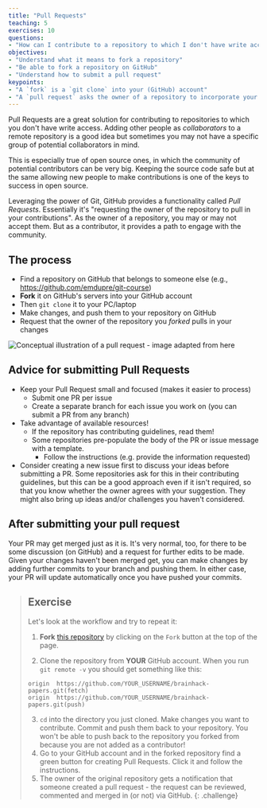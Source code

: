 ```yaml
---
title: "Pull Requests"
teaching: 5
exercises: 10
questions:
- "How can I contribute to a repository to which I don't have write access?"
objectives:
- "Understand what it means to fork a repository"
- "Be able to fork a repository on GitHub"
- "Understand how to submit a pull request"
keypoints:
- "A `fork` is a `git clone` into your (GitHub) account"
- "A `pull request` asks the owner of a repository to incorporate your changes"
---
```


Pull Requests are a great solution for contributing to repositories to which
you don't have write access. Adding other people as *collaborators* to a remote
repository is a good idea but sometimes you may not have a specific group of potential collaborators in mind.

This is especially true of open source ones, in which the community of potential
contributors can be very big. Keeping the source code safe but at the same
allowing new people to make contributions is one of the keys to success in open source.

Leveraging the power of Git, GitHub provides a functionality called *Pull
Requests*. Essentially it's "requesting the owner of the repository to pull in
your contributions". As the owner of a repository, you may or may not accept them. But as a contributor, it provides a path to engage with the community.

## The process

- Find a repository on GitHub that belongs to someone else (e.g., https://github.com/emdupre/git-course)
- **Fork** it on GitHub's servers into your GitHub account
- Then `git clone` it to your PC/laptop
- Make changes, and push them to your repository on GitHub
- Request that the owner of the repository you *forked* pulls in your changes

![Conceptual illustration of a pull request - image adapted from [here](http://acrl.ala.org/techconnect/post/coding-collaboration-on-github)](../fig/github-diagram.png)

## Advice for submitting Pull Requests
- Keep your Pull Request small and focused (makes it easier to process)
	- Submit one PR per issue
	- Create a separate branch for each issue you work on
	  (you can submit a PR from any branch)
- Take advantage of available resources!
	- If the repository has contributing guidelines, read them!
	- Some repositories pre-populate the body of the PR or issue message
	  with a template.
		- Follow the instructions (e.g. provide the information requested)
- Consider creating a new issue first to discuss your ideas before submitting a PR.
  Some repositories ask for this in their contributing guidelines,
  but this can be a good approach even if it isn't required,
  so that you know whether the owner agrees with your suggestion.
  They might also bring up ideas and/or challenges you haven't considered.

## After submitting your pull request
Your PR may get merged just as it is.
It's very normal, too, for there to be some discussion (on GitHub)
and a request for further edits to be made.
Given your changes haven't been merged get, you can make changes by adding
further commits to your branch and pushing them.
In either case, your PR will update automatically once you have pushed your commits.

> ## Exercise
> Let's look at the workflow and try to repeat it:
>
> 1. **Fork** [this
> repository](https://github.com/emdupre/brainhack-papers.git)
> by  clicking on the `Fork` button at the top of the page.
>
> 2. Clone the repository from **YOUR** GitHub account. When you run `git remote -v`
> you should get something like this:
>
> 	```{.output}
>	origin	https://github.com/YOUR_USERNAME/brainhack-papers.git(fetch)
> 	origin	https://github.com/YOUR_USERNAME/brainhack-papers.git(push)
> 	```
>
> 3. `cd` into the directory you just cloned. Make changes you want to contribute.
> Commit and push them back to your repository.
> You won't be able to push back to the repository you forked from
> because you are not added as a contributor!
> 4. Go to your GitHub account and in the forked repository find a green button
> for creating Pull Requests. Click it and follow the instructions.
> 5. The owner of the original repository gets a notification that someone
> created a pull request - the request can be reviewed, commented and merged in
> (or not) via GitHub.
{: .challenge}
